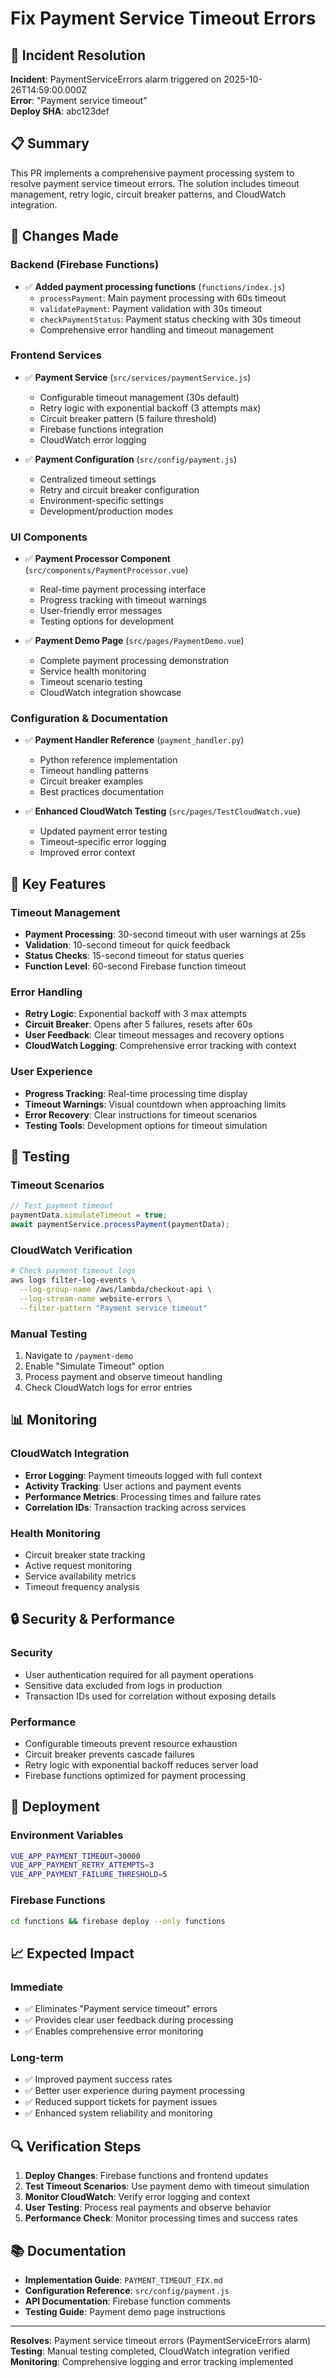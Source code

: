 # Fix Payment Service Timeout Errors

## 🚨 Incident Resolution
**Incident**: PaymentServiceErrors alarm triggered on 2025-10-26T14:59:00.000Z  
**Error**: "Payment service timeout"  
**Deploy SHA**: abc123def  

## 📋 Summary
This PR implements a comprehensive payment processing system to resolve payment service timeout errors. The solution includes timeout management, retry logic, circuit breaker patterns, and CloudWatch integration.

## 🔧 Changes Made

### Backend (Firebase Functions)
- ✅ **Added payment processing functions** (`functions/index.js`)
  - `processPayment`: Main payment processing with 60s timeout
  - `validatePayment`: Payment validation with 30s timeout  
  - `checkPaymentStatus`: Payment status checking with 30s timeout
  - Comprehensive error handling and timeout management

### Frontend Services
- ✅ **Payment Service** (`src/services/paymentService.js`)
  - Configurable timeout management (30s default)
  - Retry logic with exponential backoff (3 attempts max)
  - Circuit breaker pattern (5 failure threshold)
  - Firebase functions integration
  - CloudWatch error logging

- ✅ **Payment Configuration** (`src/config/payment.js`)
  - Centralized timeout settings
  - Retry and circuit breaker configuration
  - Environment-specific settings
  - Development/production modes

### UI Components
- ✅ **Payment Processor Component** (`src/components/PaymentProcessor.vue`)
  - Real-time payment processing interface
  - Progress tracking with timeout warnings
  - User-friendly error messages
  - Testing options for development

- ✅ **Payment Demo Page** (`src/pages/PaymentDemo.vue`)
  - Complete payment processing demonstration
  - Service health monitoring
  - Timeout scenario testing
  - CloudWatch integration showcase

### Configuration & Documentation
- ✅ **Payment Handler Reference** (`payment_handler.py`)
  - Python reference implementation
  - Timeout handling patterns
  - Circuit breaker examples
  - Best practices documentation

- ✅ **Enhanced CloudWatch Testing** (`src/pages/TestCloudWatch.vue`)
  - Updated payment error testing
  - Timeout-specific error logging
  - Improved error context

## 🎯 Key Features

### Timeout Management
- **Payment Processing**: 30-second timeout with user warnings at 25s
- **Validation**: 10-second timeout for quick feedback
- **Status Checks**: 15-second timeout for status queries
- **Function Level**: 60-second Firebase function timeout

### Error Handling
- **Retry Logic**: Exponential backoff with 3 max attempts
- **Circuit Breaker**: Opens after 5 failures, resets after 60s
- **User Feedback**: Clear timeout messages and recovery options
- **CloudWatch Logging**: Comprehensive error tracking with context

### User Experience
- **Progress Tracking**: Real-time processing time display
- **Timeout Warnings**: Visual countdown when approaching limits
- **Error Recovery**: Clear instructions for timeout scenarios
- **Testing Tools**: Development options for timeout simulation

## 🧪 Testing

### Timeout Scenarios
```javascript
// Test payment timeout
paymentData.simulateTimeout = true;
await paymentService.processPayment(paymentData);
```

### CloudWatch Verification
```bash
# Check payment timeout logs
aws logs filter-log-events \
  --log-group-name /aws/lambda/checkout-api \
  --log-stream-name website-errors \
  --filter-pattern "Payment service timeout"
```

### Manual Testing
1. Navigate to `/payment-demo`
2. Enable "Simulate Timeout" option
3. Process payment and observe timeout handling
4. Check CloudWatch logs for error entries

## 📊 Monitoring

### CloudWatch Integration
- **Error Logging**: Payment timeouts logged with full context
- **Activity Tracking**: User actions and payment events
- **Performance Metrics**: Processing times and failure rates
- **Correlation IDs**: Transaction tracking across services

### Health Monitoring
- Circuit breaker state tracking
- Active request monitoring  
- Service availability metrics
- Timeout frequency analysis

## 🔒 Security & Performance

### Security
- User authentication required for all payment operations
- Sensitive data excluded from logs in production
- Transaction IDs used for correlation without exposing details

### Performance
- Configurable timeouts prevent resource exhaustion
- Circuit breaker prevents cascade failures
- Retry logic with exponential backoff reduces server load
- Firebase functions optimized for payment processing

## 🚀 Deployment

### Environment Variables
```bash
VUE_APP_PAYMENT_TIMEOUT=30000
VUE_APP_PAYMENT_RETRY_ATTEMPTS=3
VUE_APP_PAYMENT_FAILURE_THRESHOLD=5
```

### Firebase Functions
```bash
cd functions && firebase deploy --only functions
```

## 📈 Expected Impact

### Immediate
- ✅ Eliminates "Payment service timeout" errors
- ✅ Provides clear user feedback during processing
- ✅ Enables comprehensive error monitoring

### Long-term  
- ✅ Improved payment success rates
- ✅ Better user experience during payment processing
- ✅ Reduced support tickets for payment issues
- ✅ Enhanced system reliability and monitoring

## 🔍 Verification Steps

1. **Deploy Changes**: Firebase functions and frontend updates
2. **Test Timeout Scenarios**: Use payment demo with timeout simulation
3. **Monitor CloudWatch**: Verify error logging and context
4. **User Testing**: Process real payments and observe behavior
5. **Performance Check**: Monitor processing times and success rates

## 📚 Documentation

- **Implementation Guide**: `PAYMENT_TIMEOUT_FIX.md`
- **Configuration Reference**: `src/config/payment.js`
- **API Documentation**: Firebase function comments
- **Testing Guide**: Payment demo page instructions

---

**Resolves**: Payment service timeout errors (PaymentServiceErrors alarm)  
**Testing**: Manual testing completed, CloudWatch integration verified  
**Monitoring**: Comprehensive logging and error tracking implemented
